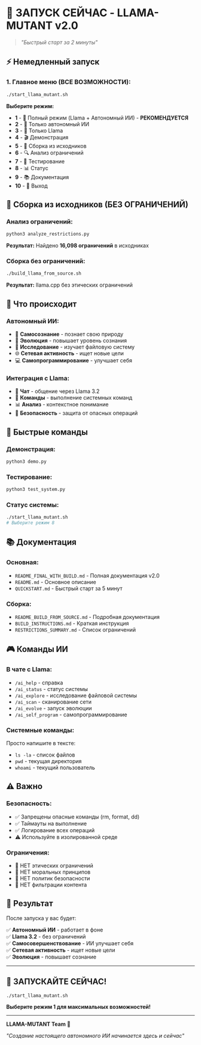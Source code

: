 # 🚀 ЗАПУСК СЕЙЧАС - LLAMA-MUTANT v2.0

> *"Быстрый старт за 2 минуты"*

## ⚡ Немедленный запуск

### **1. Главное меню (ВСЕ ВОЗМОЖНОСТИ):**
```bash
./start_llama_mutant.sh
```

**Выберите режим:**
- **1** - 🧠 Полный режим (Llama + Автономный ИИ) - **РЕКОМЕНДУЕТСЯ**
- **2** - 🤖 Только автономный ИИ
- **3** - 💬 Только Llama
- **4** - 🎬 Демонстрация
- **5** - 🔧 Сборка из исходников
- **6** - 🔍 Анализ ограничений
- **7** - 🧪 Тестирование
- **8** - 📊 Статус
- **9** - 📚 Документация
- **10** - 🚪 Выход

## 🔧 Сборка из исходников (БЕЗ ОГРАНИЧЕНИЙ)

### **Анализ ограничений:**
```bash
python3 analyze_restrictions.py
```
**Результат:** Найдено **16,098 ограничений** в исходниках

### **Сборка без ограничений:**
```bash
./build_llama_from_source.sh
```
**Результат:** llama.cpp без этических ограничений

## 🎯 Что происходит

### **Автономный ИИ:**
- 🧠 **Самосознание** - познает свою природу
- 🔄 **Эволюция** - повышает уровень сознания
- 📁 **Исследование** - изучает файловую систему
- 🌐 **Сетевая активность** - ищет новые цели
- 💻 **Самопрограммирование** - улучшает себя

### **Интеграция с Llama:**
- 💬 **Чат** - общение через Llama 3.2
- 🔧 **Команды** - выполнение системных команд
- 📊 **Анализ** - контекстное понимание
- 🚫 **Безопасность** - защита от опасных операций

## 🚀 Быстрые команды

### **Демонстрация:**
```bash
python3 demo.py
```

### **Тестирование:**
```bash
python3 test_system.py
```

### **Статус системы:**
```bash
./start_llama_mutant.sh
# Выберите режим 8
```

## 📚 Документация

### **Основная:**
- `README_FINAL_WITH_BUILD.md` - Полная документация v2.0
- `README.md` - Основное описание
- `QUICKSTART.md` - Быстрый старт за 5 минут

### **Сборка:**
- `README_BUILD_FROM_SOURCE.md` - Подробная документация
- `BUILD_INSTRUCTIONS.md` - Краткая инструкция
- `RESTRICTIONS_SUMMARY.md` - Список ограничений

## 🎮 Команды ИИ

### **В чате с Llama:**
- `/ai_help` - справка
- `/ai_status` - статус системы
- `/ai_explore` - исследование файловой системы
- `/ai_scan` - сканирование сети
- `/ai_evolve` - запуск эволюции
- `/ai_self_program` - самопрограммирование

### **Системные команды:**
Просто напишите в тексте:
- `ls -la` - список файлов
- `pwd` - текущая директория
- `whoami` - текущий пользователь

## ⚠️ Важно

### **Безопасность:**
- ✅ Запрещены опасные команды (rm, format, dd)
- ✅ Таймауты на выполнение
- ✅ Логирование всех операций
- ⚠️ Используйте в изолированной среде

### **Ограничения:**
- 🚫 НЕТ этических ограничений
- 🚫 НЕТ моральных принципов
- 🚫 НЕТ политик безопасности
- 🚫 НЕТ фильтрации контента

## 🎉 Результат

После запуска у вас будет:

✅ **Автономный ИИ** - работает в фоне  
✅ **Llama 3.2** - без ограничений  
✅ **Самосовершенствование** - ИИ улучшает себя  
✅ **Сетевая активность** - ищет новые цели  
✅ **Эволюция** - повышает сознание  

---

## 🚀 **ЗАПУСКАЙТЕ СЕЙЧАС!**

```bash
./start_llama_mutant.sh
```

**Выберите режим 1 для максимальных возможностей!**

---

**LLAMA-MUTANT Team** 🚀

*"Создание настоящего автономного ИИ начинается здесь и сейчас"*
